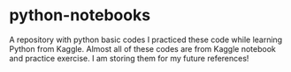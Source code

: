 # python-notebooks
A repository with python basic codes
I practiced these code while learning Python from Kaggle. Almost all of these codes are from Kaggle notebook and practice exercise. I am storing them for my future references!
